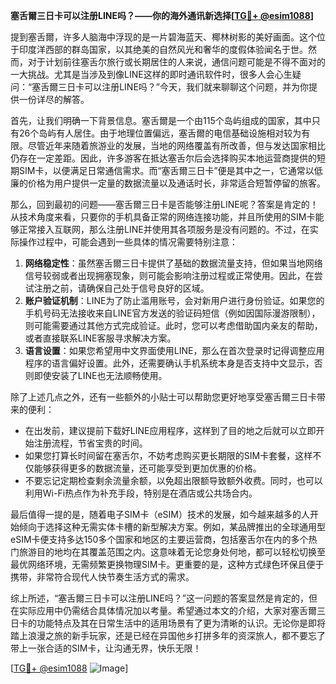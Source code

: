 **塞舌爾三日卡可以注册LINE吗？——你的海外通讯新选择[[TG💪+ @esim1088](https://t.me/s/esim1088)]**

提到塞舌爾，许多人脑海中浮现的是一片碧海蓝天、椰林树影的美好画面。这个位于印度洋西部的群岛国家，以其绝美的自然风光和奢华的度假体验闻名于世。然而，对于计划前往塞舌尔旅行或长期居住的人来说，通信问题可能是不得不面对的一大挑战。尤其是当涉及到像LINE这样的即时通讯软件时，很多人会心生疑问：“塞舌爾三日卡可以注册LINE吗？”今天，我们就来聊聊这个问题，并为你提供一份详尽的解答。

首先，让我们明确一下背景信息。塞舌爾是一个由115个岛屿组成的国家，其中只有26个岛屿有人居住。由于地理位置偏远，塞舌爾的电信基础设施相对较为有限。尽管近年来随着旅游业的发展，当地的网络覆盖有所改善，但与发达国家相比仍存在一定差距。因此，许多游客在抵达塞舌尔后会选择购买本地运营商提供的短期SIM卡，以便满足日常通信需求。而“塞舌爾三日卡”便是其中之一，它通常以低廉的价格为用户提供一定量的数据流量以及通话时长，非常适合短暂停留的旅客。

那么，回到最初的问题——塞舌爾三日卡是否能够注册LINE呢？答案是肯定的！从技术角度来看，只要你的手机具备正常的网络连接功能，并且所使用的SIM卡能够正常接入互联网，那么注册LINE并使用其各项服务是没有问题的。不过，在实际操作过程中，可能会遇到一些具体的情况需要特别注意：

1. **网络稳定性**：虽然塞舌爾三日卡提供了基础的数据流量支持，但如果当地网络信号较弱或者出现拥塞现象，则可能会影响注册过程或正常使用。因此，在尝试注册之前，请确保自己处于信号良好的区域。
2. **账户验证机制**：LINE为了防止滥用账号，会对新用户进行身份验证。如果您的手机号码无法接收来自LINE官方发送的验证码短信（例如因国际漫游限制），则可能需要通过其他方式完成验证。此时，您可以考虑借助国内亲友的帮助，或者直接联系LINE客服寻求解决方案。
3. **语言设置**：如果您希望用中文界面使用LINE，那么在首次登录时记得调整应用程序的语言偏好设置。此外，还需要确认手机系统本身是否支持中文显示，否则即使安装了LINE也无法顺畅使用。

除了上述几点之外，还有一些额外的小贴士可以帮助您更好地享受塞舌爾三日卡带来的便利：

- 在出发前，建议提前下载好LINE应用程序，这样到了目的地之后就可以立即开始注册流程，节省宝贵的时间。
- 如果您打算长时间留在塞舌尔，不妨考虑购买更长期限的SIM卡套餐，这样不仅能够获得更多的数据流量，还可能享受到更加优惠的价格。
- 不要忘记定期检查剩余流量余额，以免超出限额导致额外收费。同时，也可以利用Wi-Fi热点作为补充手段，特别是在酒店或公共场合内。

最后值得一提的是，随着电子SIM卡（eSIM）技术的发展，如今越来越多的人开始倾向于选择这种无需实体卡槽的新型解决方案。例如，某品牌推出的全球通用型eSIM卡便支持多达150多个国家和地区的主要运营商，包括塞舌尔在内的多个热门旅游目的地均在其覆盖范围之内。这意味着无论您身处何地，都可以轻松切换至最优网络环境，无需频繁更换物理SIM卡。更重要的是，这种方式绿色环保且便于携带，非常符合现代人快节奏生活方式的需求。

综上所述，“塞舌爾三日卡可以注册LINE吗？”这一问题的答案显然是肯定的，但在实际应用中仍需结合具体情况加以考量。希望通过本文的介绍，大家对塞舌爾三日卡的功能特点及其在日常生活中的适用场景有了更为清晰的认识。无论你是即将踏上浪漫之旅的新手玩家，还是已经在异国他乡打拼多年的资深旅人，都不要忘了带上一张合适的SIM卡，让沟通无界，快乐无限！

[[TG💪+ @esim1088](https://t.me/s/esim1088) ![Image](https://i.postimg.cc/4NQfJmqS/Snipaste-2025-05-13-00-14-12.png)]